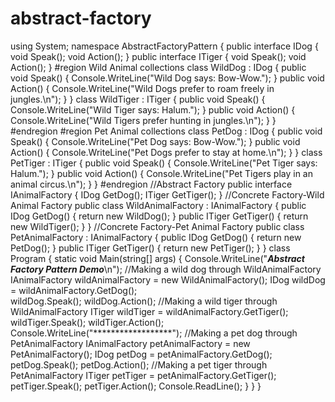 # abstract-factory
using System;
namespace AbstractFactoryPattern {    public interface IDog    {        void Speak();                void Action();    }
    public interface ITiger    {        void Speak();                void Action();    }
    #region Wild Animal collections    class WildDog : IDog    {        public void Speak()        {            Console.WriteLine("Wild Dog says: Bow-Wow.");        }                public void Action()        {             Console.WriteLine("Wild Dogs prefer to roam freely in jungles.\n");        }    }    class WildTiger : ITiger    {        public void Speak()        {            Console.WriteLine("Wild Tiger says: Halum.");
 }        public void Action()        {            Console.WriteLine("Wild Tigers prefer hunting in jungles.\n");        }    }    #endregion
    #region Pet Animal collections    class PetDog : IDog    {        public void Speak()        {            Console.WriteLine("Pet Dog says: Bow-Wow.");        }        public void Action()        {            Console.WriteLine("Pet Dogs prefer to stay at home.\n");        }            }    class PetTiger : ITiger    {        public void Speak()        {            Console.WriteLine("Pet Tiger says: Halum.");        }        public void Action()        {            Console.WriteLine("Pet Tigers play in an animal circus.\n");        }            }    #endregion    //Abstract Factory    public interface IAnimalFactory    {        IDog GetDog();
 ITiger GetTiger();    }    //Concrete Factory-Wild Animal Factory    public class WildAnimalFactory : IAnimalFactory    {        public IDog GetDog()        {            return new WildDog();        }
        public ITiger GetTiger()        {            return new WildTiger();        }    }    //Concrete Factory-Pet Animal Factory    public class PetAnimalFactory : IAnimalFactory    {        public IDog GetDog()        {            return new PetDog();        }
        public ITiger GetTiger()        {            return new PetTiger();        }    }
    class Program    {        static void Main(string[] args)        {            Console.WriteLine("***Abstract Factory Pattern Demo***\n");
            //Making a wild dog through WildAnimalFactory            IAnimalFactory wildAnimalFactory = new WildAnimalFactory();            IDog wildDog = wildAnimalFactory.GetDog();         
  wildDog.Speak();            wildDog.Action();            //Making a wild tiger through WildAnimalFactory            ITiger wildTiger = wildAnimalFactory.GetTiger();                        wildTiger.Speak();            wildTiger.Action();
            Console.WriteLine("******************");
            //Making a pet dog through PetAnimalFactory            IAnimalFactory petAnimalFactory = new PetAnimalFactory();            IDog petDog = petAnimalFactory.GetDog();                        petDog.Speak();            petDog.Action();            //Making a pet tiger through PetAnimalFactory            ITiger petTiger = petAnimalFactory.GetTiger();                        petTiger.Speak();            petTiger.Action();
            Console.ReadLine();        }    } } 
